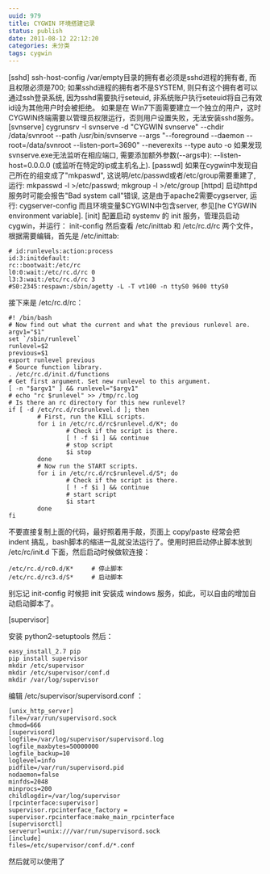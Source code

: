 ```yaml
---
uuid: 979
title: CYGWIN 环境搭建记录
status: publish
date: 2011-08-12 22:12:20
categories: 未分类
tags: cygwin
---
```

[sshd] ssh-host-config /var/empty目录的拥有者必须是sshd进程的拥有者, 而且权限必须是700; 如果sshd进程的拥有者不是SYSTEM, 则只有这个拥有者可以通过ssh登录系统, 因为sshd需要执行seteuid, 非系统账户执行seteuid将自己有效id设为其他用户时会被拒绝。 如果是在
Win7下面需要建立一个独立的用户，这时CYGWIN终端需要以管理员权限运行，否则用户设置失败，无法安装sshd服务。 [svnserve] cygrunsrv -I svnserve -d "CYGWIN svnserve" --chdir /data/svnroot --path /usr/bin/svnserve --args "--foreground --daemon
--root=/data/svnroot --listen-port=3690" --neverexits --type auto -o 如果发现svnserve.exe无法监听在相应端口, 需要添加额外参数(--args中): --listen-host=0.0.0.0 (或监听在特定的ip或主机名上). [passwd] 如果在cygwin中发现自己所在的组变成了"mkpaswd",
这说明/etc/passwd或者/etc/group需要重建了, 运行: mkpasswd -l >/etc/passwd; mkgroup -l >/etc/group [httpd] 启动httpd服务时可能会报告"Bad system call"错误, 这是由于apache2需要cygserver, 运行: cygserver-config 而且环境变量$CYGWIN中包含server,
参见[he CYGWIN environment variable]. [init] 配置启动 systemv 的 init 服务，管理员启动cygwin，并运行： init-config 然后查看 /etc/inittab 和 /etc/rc.d/rc 两个文件，根据需要编辑，首先是 /etc/inittab:

    # id:runlevels:action:process
    id:3:initdefault:
    rc::bootwait:/etc/rc
    l0:0:wait:/etc/rc.d/rc 0
    l3:3:wait:/etc/rc.d/rc 3
    #S0:2345:respawn:/sbin/agetty -L -T vt100 -n ttyS0 9600 ttyS0

接下来是 /etc/rc.d/rc：

    #! /bin/bash
    # Now find out what the current and what the previous runlevel are.
    argv1="$1"
    set `/sbin/runlevel`
    runlevel=$2
    previous=$1
    export runlevel previous
    # Source function library.
    . /etc/rc.d/init.d/functions
    # Get first argument. Set new runlevel to this argument.
    [ -n "$argv1" ] && runlevel="$argv1"
    # echo "rc $runlevel" >> /tmp/rc.log
    # Is there an rc directory for this new runlevel?
    if [ -d /etc/rc.d/rc$runlevel.d ]; then
            # First, run the KILL scripts.
            for i in /etc/rc.d/rc$runlevel.d/K*; do
                    # Check if the script is there.
                    [ ! -f $i ] && continue
                    # stop script
                    $i stop
            done
            # Now run the START scripts.
            for i in /etc/rc.d/rc$runlevel.d/S*; do
                    # Check if the script is there.
                    [ ! -f $i ] && continue
                    # start script
                    $i start
            done
    fi

不要直接复制上面的代码，最好照着用手敲，页面上 copy/paste 经常会把 indent 搞乱，bash脚本的缩进一乱就没法运行了。使用时把启动停止脚本放到 /etc/rc/init.d 下面，然后启动时候做软连接：

    /etc/rc.d/rc0.d/K*     # 停止脚本
    /etc/rc.d/rc3.d/S*     # 启动脚本

别忘记 init-config 时候把 init 安装成 windows 服务，如此，可以自由的增加自动启动脚本了。

[supervisor]

安装 python2-setuptools 然后：

    easy_install_2.7 pip
    pip install supervisor
    mkdir /etc/supervisor
    mkdir /etc/supervisor/conf.d
    mkdir /var/log/supervisor

编辑 /etc/supervisor/supervisord.conf ：

    [unix_http_server]
    file=/var/run/supervisord.sock
    chmod=666
    [supervisord]
    logfile=/var/log/supervisor/supervisord.log
    logfile_maxbytes=50000000
    logfile_backup=10
    loglevel=info
    pidfile=/var/run/supervisord.pid
    nodaemon=false
    minfds=2048
    minprocs=200
    childlogdir=/var/log/supervisor
    [rpcinterface:supervisor]
    supervisor.rpcinterface_factory = supervisor.rpcinterface:make_main_rpcinterface
    [supervisorctl]
    serverurl=unix:///var/run/supervisord.sock
    [include]
    files=/etc/supervisor/conf.d/*.conf

然后就可以使用了

